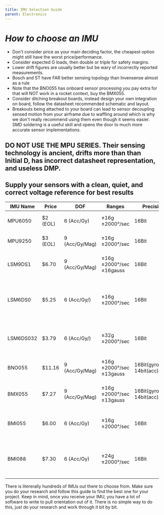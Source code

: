 ```yaml
---
title: IMU Selection Guide
parent: Electronics
---
```


# *How to choose an IMU* 
* Don't consider price as your main deciding factor, the cheapest option might still have the worst price/performance.
* Consider expected G loads, then double or triple for safety margins.
* Lower drift figures are usually better but be wary of incorrectly reported measurements.
* Bosch and ST have FAR better sensing topology than Invensense almost as a rule
* Note that the BNO055 has onboard sensor processing you pay extra for that will NOT work in a rocket context, buy the BMX055. 
* Consider ditching breakout boards, instead design your own integration on board, follow the datasheet recommended schematic and layout.
* Breakouts being attached to your board can lead to sensor decoupling sensed motion from your airframe due to waffling around which is why we don't really recommend using them even though it seems easier. SMD soldering is a useful skill and opens the door to much more accurate sensor implementations.


## **DO NOT USE THE MPU SERIES. Their sensing technology is ancient, drifts more than than Initial D, has incorrect datasheet representation, and useless DMP.** 

## Supply your sensors with a clean, quiet, and correct voltage reference for best results

| IMU Name | Price | DOF | Ranges | Precision | Drift figures | Library? | Recommended |
| ---      | ---   |---  |---      |---        |---            |---       |---|   
| MPU6050 | $2 (EOL) | 6 (Acc/Gy) | ±16g  ±2000°/sec | 16Bit | ±50mg(up to ±80mg) ±20º/s | Many | Bad drift, bad lifetime, do not use | 
| MPU9250 | $3 (EOL) | 9 (Acc/Gy/Mag) | ±16g  ±2000°/sec | 16Bit | ±50mg(up to ±80mg) ±20º/s | Many | Same sensors as 6050, do not use | 
| LSM9DS1 | $6.70 |  9 (Acc/Gy/Mag) | ±16g  ±2000°/sec ±16gauss | 16Bit | ±90mg(stable) ±30º/s ±1 gauss| Many | Yes, good drift figures and proven architecture | 
| LSM6DS0 | $5.25 |  6 (Acc/Gy/) | ±16g  ±2000°/sec  | 16Bit | ±20mg ±1º/s | Few | Maybe, recommend the LSM9DS1 more due to being proven out and better supported |
| LSM6DS032 | $3.79 |  6 (Acc/Gy/) | ±32g  ±2000°/sec  | 16Bit | ±20mg ±0.5º/s | None | Not yet, brand new sensor and is untested with no libraries | 
| BNO055 | $11.16 |  9 (Acc/Gy/Mag) | ±16g  ±2000°/sec ±13gauss | 16Bit(gyro/mag) 14bit(acc) | ±80mg ±2º/s ±.04 gauss| Multiple | No, built-in sensor fusion fails under flight loads|
| BMX055 | $7.27 |  9 (Acc/Gy/Mag) | ±16g  ±2000°/sec ±13gauss | 16Bit(gyro/mag) 14bit(acc) | ±80mg ±2º/s ±.04 gauss| None | Yes, same sensors as BNO but w/o processor |
| BMI055 | $6.00|  6 (Acc/Gy) | ±16g  ±2000°/sec  | 16Bit | ±80mg ±2º/s | None | Yes, same sensors as BNO w/o magnetometer and processor |
| BMI088 | $7.30 |  6 (Acc/Gy) | ±24g  ±2000°/sec | 16Bit | ±20mg ±1º/s | One | Yes, best choice, good newer sensor with lower drift figures than similar |

There is litererally hundreds of IMUs out there to choose from. Make sure you do your research and follow this guide to find the best one for your project. Keep in mind, once you receive your IMU, you have a lot of software to write to pull orientation out of it. There is no simple way to do this, just do your research and work through it bit by bit. 
